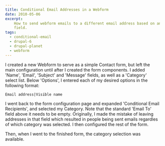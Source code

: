 ```yaml
---
title: Conditional Email Addresses in a Webform
date: 2010-05-06
excerpt:
    How to send webform emails to a different email address based on another
    field.
tags:
  - conditional-email
  - drupal-6
  - drupal-planet
  - webform
---
```


I created a new Webform to serve as a simple Contact form, but left the main
configuration until after I created the form components. I added 'Name',
'Email', 'Subject' and 'Message' fields, as well as a 'Category' select list.
Below 'Options', I entered each of my desired options in the following format:

```language-ini
Email address|Visible name
```

I went back to the form configuration page and expanded 'Conditional Email
Recipients', and selected my Category. Note that the standard 'Email To' field
above it needs to be empty. Originally, I made the mistake of leaving addresses
in that field which resulted in people being sent emails regardles of which
category was selected. I then configured the rest of the form.

Then, when I went to the finished form, the category selection was available.

